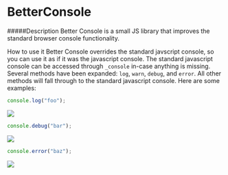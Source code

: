 BetterConsole
=============

#####Description
Better Console is a small JS library that improves the standard browser console functionality.

How to use it
Better Console overrides the standard javscript console, so  you can use it as if it was the javascript console.  The standard javascript console can be accessed through `_console` in-case anything is missing.  Several methods have been expanded: `log`, `warn`, `debug`, and `error`.  All other methods will fall through to the standard javascript console.  Here are some examples:

```javascript
console.log("foo");
```
![](http://makeitupasigo.com/docs/BetterConsole/logFoo.PNG)

```javascript
console.debug("bar");
```
![](http://makeitupasigo.com/docs/BetterConsole/debugBar.PNG)

```javascript
console.error("baz");
```
![](http://makeitupasigo.com/docs/BetterConsole/errorBaz.PNG)


